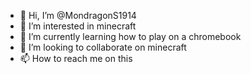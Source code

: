 - 👋 Hi, I’m @MondragonS1914
- 👀 I’m interested in minecraft
- 🌱 I’m currently learning how to play on a chromebook
- 💞️ I’m looking to collaborate on minecraft
- 📫 How to reach me on this

<!---
MondragonS1914/MondragonS1914 is a ✨ special ✨ repository because its `README.md` (this file) appears on your GitHub profile.
You can click the Preview link to take a look at your changes.![images](https://user-images.githubusercontent.com/102236197/168394840-7211be91-5fbe-47fb-9335-3b759e4fddde.jpeg)

--->
